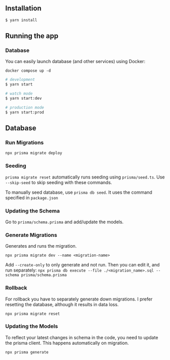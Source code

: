 ## Installation

```bash
$ yarn install
```

## Running the app

### Database

You can easily launch database (and other services) using Docker:

```
docker compose up -d
```

```bash
# development
$ yarn start

# watch mode
$ yarn start:dev

# production mode
$ yarn start:prod
```

## Database

### Run Migrations

```
npx prisma migrate deploy
```

### Seeding

`prisma migrate reset` automatically runs seeding using `prisma/seed.ts`. Use `--skip-seed` to skip seeding with these commands.

To manually seed database, use `prisma db seed`. It uses the command specified in `package.json`

### Updating the Schema

Go to `prisma/schema.prisma` and add/update the models.

### Generate Migrations

Generates and runs the migration.

```
npx prisma migrate dev --name <migration-name>
```

Add `--create-only` to only generate and not run. Then you can edit it, and run separately: `npx prisma db execute --file ./<migration_name>.sql --schema prisma/schema.prisma`

### Rollback

For rollback you have to separately generate down migrations. I prefer resetting the database, although it results in data loss.

```
npx prisma migrate reset
```

### Updating the Models

To reflect your latest changes in schema in the code, you need to update the prisma client. This happens automatically on migration.

```
npx prisma generate
```

